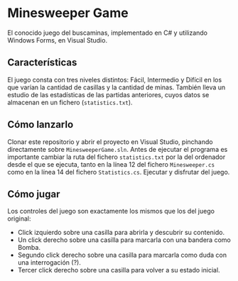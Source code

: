# Minesweeper Game
El conocido juego del buscaminas, implementado en C# y utilizando Windows Forms, en Visual Studio.

## Características
El juego consta con tres niveles distintos: Fácil, Intermedio y Difícil en los que varían la cantidad de casillas y la cantidad de minas.
También lleva un estudio de las estadísticas de las partidas anteriores, cuyos datos se almacenan en un fichero (`statistics.txt`).

## Cómo lanzarlo
Clonar este repositorio y abrir el proyecto en Visual Studio, pinchando directamente sobre `MinesweeperGame.sln`. Antes de ejecutar el programa es importante cambiar la ruta del fichero `statistics.txt` por la del ordenador desde el que se ejecuta, tanto en  la línea 12 del fichero `Minesweeper.cs` como en la línea 14 del fichero `Statistics.cs`.
Ejecutar y disfrutar del juego.

## Cómo jugar
Los controles del juego son exactamente los mismos que los del juego original:
- Click izquierdo sobre una casilla para abrirla y descubrir su contenido.
- Un click derecho sobre una casilla para marcarla con una bandera como Bomba.
- Segundo click derecho sobre una casilla para marcarla como duda con una interrogación (?).
- Tercer click derecho sobre una casilla para volver a su estado inicial.
